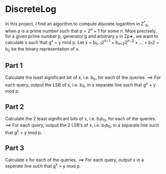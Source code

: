 # DiscreteLog
In this project, I find an algorithm to compute discrete logarithm in Z<sup>*</sup><sub>p</sub>, when p is a prime number such that p = 2<sup>n</sup> + 1 for some n. More precisely, for a given prime number p, generator g and arbitrary y in Zp∗, we want to calculate x such that g<sup>x</sup> = y mod p. 
Let x = b<sub>n−1</sub>2<sup>n−1</sup> + b<sub>n−2</sub>2<sup>n−2</sup> + ... + b<sub>1</sub>2 + b<sub>0</sub> be the binary representation of x.
## Part 1
Calculate the least significant bit of x, i.e. b<sub>0</sub>, for each of the queries. ==> For each query, output the LSB of x, i.e. b<sub>0</sub>, in a separate line such that g<sup>x</sup> = y mod p.
## Part 2
Calculate the 2 least significant bits of x, i.e. b<sub>1</sub>b<sub>0</sub>, for each of the queries. ==> For each query, output the 2 LSB’s of x, i.e. b<sub>1</sub>b<sub>0</sub>, in a separate line such that g<sup>x</sup> = y mod p.
## Part 3
Calculate x for each of the queries. ==> For each query, output x in a seperate line such that g<sup>x</sup> = y mod p.
